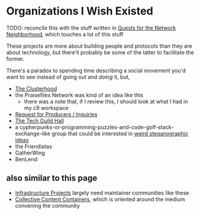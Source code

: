 # Organizations I Wish Existed

TODO: reconcile this with the stuff written in [Quests for the Network Neighborhood](8905d737-8f2a-4de7-a850-c1f2b04cd45e.md), which touches a lot of this stuff

These projects are more about building people and protocols than they are about technology, but there'll probably be some of the latter to facilitate the former.

There's a paradox to spending time describing a social movement you'd want to see instead of going out and *doing* it, but,

- [The Clusterhood](9664b592-59ed-4ac5-bf15-9b67f67af111.md)
- the Praisefiles Network was kind of an idea like this
  - there was a note that, if I review this, I should look at what I had in my c9 workspace
- [Request for Producers / Inquiries](49561f8d-d2d5-42b7-ac0a-d22683a1f0c3.md)
- [The Tech Guild Hall](11ad1cbd-34ea-4ca9-821b-6523c3fd86ac.md)
- a cypherpunks-or-programming-puzzles-and-code-golf-stack-exchange-like group that could be interested in [weird steganographic ideas](faaed29e-c3d1-4202-8bc7-d058e96af1cd.md)
- the Friendistas
- GatherWing
- BenLend

## also similar to this page

- [Infrastructure Projects](bbd1dca8-d599-45c1-8f08-adc37d8a76ec.md) largely need maintainer communities like these
- [Collective Content Containers](3a393a7f-58e0-41de-aef9-267b2f911f95.md), which is oriented around the medium convening the community
